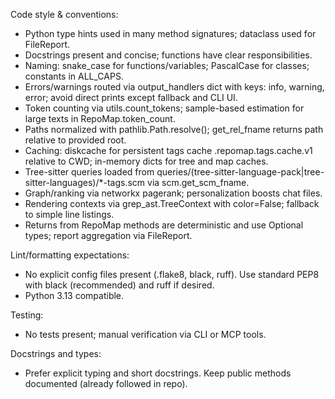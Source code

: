 Code style & conventions:
- Python type hints used in many method signatures; dataclass used for FileReport.
- Docstrings present and concise; functions have clear responsibilities.
- Naming: snake_case for functions/variables; PascalCase for classes; constants in ALL_CAPS.
- Errors/warnings routed via output_handlers dict with keys: info, warning, error; avoid direct prints except fallback and CLI UI.
- Token counting via utils.count_tokens; sample-based estimation for large texts in RepoMap.token_count.
- Paths normalized with pathlib.Path.resolve(); get_rel_fname returns path relative to provided root.
- Caching: diskcache for persistent tags cache .repomap.tags.cache.v1 relative to CWD; in-memory dicts for tree and map caches.
- Tree-sitter queries loaded from queries/(tree-sitter-language-pack|tree-sitter-languages)/*-tags.scm via scm.get_scm_fname.
- Graph/ranking via networkx pagerank; personalization boosts chat files.
- Rendering contexts via grep_ast.TreeContext with color=False; fallback to simple line listings.
- Returns from RepoMap methods are deterministic and use Optional types; report aggregation via FileReport.

Lint/formatting expectations:
- No explicit config files present (.flake8, black, ruff). Use standard PEP8 with black (recommended) and ruff if desired.
- Python 3.13 compatible.

Testing:
- No tests present; manual verification via CLI or MCP tools.

Docstrings and types:
- Prefer explicit typing and short docstrings. Keep public methods documented (already followed in repo).
